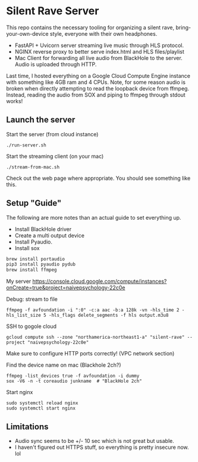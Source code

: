 # Silent Rave Server

This repo contains the necessary tooling for organizing a silent rave, bring-your-own-device style, everyone with their own headphones.
- FastAPI + Uvicorn server streaming live music through HLS protocol.
- NGINX reverse proxy to better serve index.html and HLS files/playlist
- Mac Client for forwarding all live audio from BlackHole to the server. Audio is uploaded through HTTP.

Last time, I hosted everything on a Google Cloud Compute Engine instance with something like 4GB ram and 4 CPUs.
Note, for some reason audio is broken when directly attempting to read the loopback device from ffmpeg. Instead, reading the audio from SOX and piping to ffmpeg through stdout works!

## Launch the server

Start the server (from cloud instance)
```
./run-server.sh
```

Start the streaming client (on your mac)
```
./stream-from-mac.sh
```

Check out the web page where appropriate. You should see something like this.

## Setup "Guide"

The following are more notes than an actual guide to set everything up.

- Install BlackHole driver
- Create a multi output device
- Install Pyaudio.
- Install sox


```bash
brew install portaudio
pip3 install pyaudio pydub
brew install ffmpeg
```

My server
https://console.cloud.google.com/compute/instances?onCreate=true&project=naivepsychology-22c0e 


Debug: stream to file
```
ffmpeg -f avfoundation -i ":0" -c:a aac -b:a 128k -vn -hls_time 2 -hls_list_size 5 -hls_flags delete_segments -f hls output.m3u8
```

SSH to gogole cloud
```
gcloud compute ssh --zone "northamerica-northeast1-a" "silent-rave" --project "naivepsychology-22c0e"
```

Make sure to configure HTTP ports correctly! (VPC network section)

Find the device name on mac (Blackhole 2ch?)
```
ffmpeg -list_devices true -f avfoundation -i dummy
sox -V6 -n -t coreaudio junkname  # "BlackHole 2ch"
```

Start nginx
```
sudo systemctl reload nginx
sudo systemctl start nginx
```


## Limitations
- Audio sync seems to be +/- 10 sec which is not great but usable.
- I haven't figured out HTTPS stuff, so everything is pretty insecure now. lol
